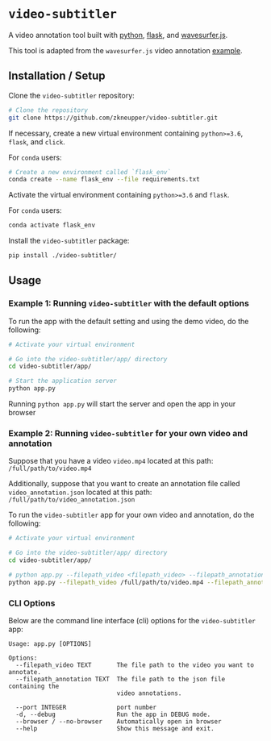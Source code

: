 # `video-subtitler`

A video annotation tool built with [python](https://www.python.org/), [flask](https://pypi.org/project/Flask/), and [wavesurfer.js](https://github.com/katspaugh/wavesurfer.js).

This tool is adapted from the `wavesurfer.js` video annotation [example](http://wavesurfer-js.org/example/video-annotation/index.html).




## Installation / Setup

Clone the `video-subtitler` repository:

```bash
# Clone the repository
git clone https://github.com/zkneupper/video-subtitler.git
```

If necessary, create a new virtual environment containing `python>=3.6`, `flask`, and `click`.

For `conda` users:

```bash
# Create a new environment called `flask_env`
conda create --name flask_env --file requirements.txt
```


Activate the virtual environment containing `python>=3.6` and `flask`.

For `conda` users:

```bash
conda activate flask_env
```


Install the `video-subtitler` package:

```bash
pip install ./video-subtitler/
```




## Usage


### Example 1: Running `video-subtitler` with the default options

To run the app with the default setting and using the demo video, do the following:

```bash
# Activate your virtual environment

# Go into the video-subtitler/app/ directory
cd video-subtitler/app/

# Start the application server
python app.py
```

Running `python app.py` will start the server and open the app in your browser



### Example 2: Running `video-subtitler` for your own video and annotation

Suppose that you have a video `video.mp4` located at this path: `/full/path/to/video.mp4`

Additionally, suppose that you want to create an annotation file called `video_annotation.json` located at this path: `/full/path/to/video_annotation.json`


To run the `video-subtitler` app for your own video and annotation, do the following:

```bash
# Activate your virtual environment

# Go into the video-subtitler/app/ directory
cd video-subtitler/app/

# python app.py --filepath_video <filepath_video> --filepath_annotation <filepath_annotation>
python app.py --filepath_video /full/path/to/video.mp4 --filepath_annotation /full/path/to/video_annotation.json
```


### CLI Options

Below are the command line interface (cli) options for the `video-subtitler` app:

```
Usage: app.py [OPTIONS]

Options:
  --filepath_video TEXT       The file path to the video you want to annotate.
  --filepath_annotation TEXT  The file path to the json file containing the
                              video annotations.

  --port INTEGER              port number
  -d, --debug                 Run the app in DEBUG mode.
  --browser / --no-browser    Automatically open in browser
  --help                      Show this message and exit.
```

